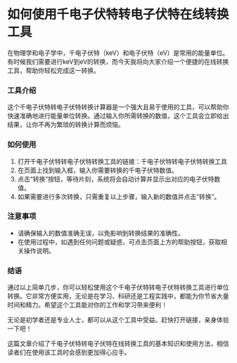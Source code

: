 如何使用千电子伏特转电子伏特在线转换工具
====================

在物理学和电子学中，千电子伏特（keV）和电子伏特（eV）是常用的能量单位。有时候我们需要进行keV到eV的转换，而今天我将向大家介绍一个便捷的在线转换工具，帮助你轻松完成这一转换。

### 工具介绍

这个千电子伏特转电子伏特转换计算器是一个强大且易于使用的工具，可以帮助你快速准确地进行能量单位转换。通过输入你所需转换的数值，这个工具会立即给出结果，让你不再为繁琐的转换计算而烦恼。

### 如何使用

1. 打开千电子伏特转电子伏特转换工具的链接：千电子伏特转电子伏特转换工具
2. 在页面上找到输入框，输入你需要转换的千电子伏特数值。
3. 点击“转换”按钮，等待片刻，系统将会自动计算并显示出对应的电子伏特数值。
4. 如果需要进行多次转换，只需重复以上步骤，输入新的数值并点击“转换”。

### 注意事项

- 请确保输入的数值准确无误，以免影响到转换结果的准确性。
- 在使用过程中，如遇到任何问题或疑惑，可点击页面上方的帮助按钮，获取相关操作说明。

### 结语

通过以上简单几步，你可以轻松使用这个千电子伏特转电子伏特转换工具进行单位转换。它非常方便实用，无论是在学习、科研还是工程实践中，都能为你节省大量时间和精力。希望这个工具能对你的工作和学习带来便利！

无论是初学者还是专业人士，都可以从这个工具中受益。赶快打开链接，亲身体验一下吧！

这篇文章介绍了千电子伏特转电子伏特在线转换工具的基本知识和使用方法，相信读者们在使用该工具时会感到更加得心应手。